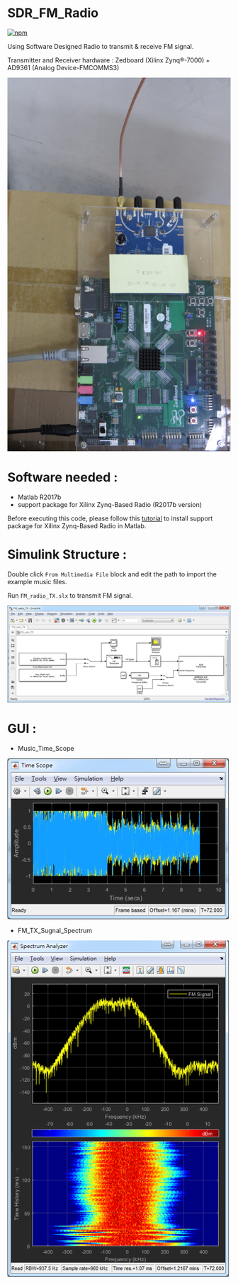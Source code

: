 # SDR_FM_Radio

[![npm](https://img.shields.io/npm/l/express.svg)](https://github.com/MeowLucian/SDR_FM_Radio/blob/master/LICENSE)

Using Software Designed Radio to transmit & receive FM signal.

Transmitter and Receiver hardware : Zedboard (Xilinx Zynq®-7000) + AD9361 (Analog Device-FMCOMMS3)

![Hardware](https://raw.githubusercontent.com/MeowLucian/SDR_FM_Radio/master/Image/Hardware.jpg)

# Software needed :

* Matlab R2017b
* support package for Xilinx Zynq-Based Radio (R2017b version)

Before executing this code, please follow this [tutorial](https://www.mathworks.com/help/supportpkg/xilinxzynqbasedradio/ug/install-support-package-for-xilinx-zynq-based-radio.html) to install support package for Xilinx Zynq-Based Radio in Matlab.

# Simulink Structure :

Double click `From Multimedia File` block and edit the path to import the example music files.

Run `FM_radio_TX.slx` to transmit FM signal.

![GUI_TX_Simulink_Block_Diagram.png](https://raw.githubusercontent.com/MeowLucian/SDR_FM_Radio/master/Image/GUI_TX_Simulink_Block_Diagram.png)

# GUI :

* Music_Time_Scope

<img src="https://raw.githubusercontent.com/MeowLucian/SDR_FM_Radio/master/Image/GUI_TX_Simulink_Time_Scope.png" width="500">

* FM_TX_Sugnal_Spectrum

<img src="https://raw.githubusercontent.com/MeowLucian/SDR_FM_Radio/master/Image/GUI_TX_Simulink_Spectrum_Analyzer.png" width="500">

